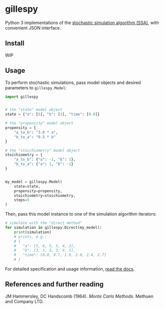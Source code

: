 # gillespy
Python 3 implementations of the [stochastic simulation algorithm (SSA)](https://en.wikipedia.org/wiki/Stochastic_simulation), with convenient JSON interface.

## Install
WIP

## Usage
To perform stochastic simulations, pass model objects and desired parameters to `gillespy.Model`:

```python
import gillespy


# the "state" model object
state = {"a": [5], "b": [3], "time": [0.0]}

# the "propensity" model object
propensity = {
    "a_to_b": "3.0 * a",
    "b_to_a": "0.5 * b"
}

# the "stoichiometry" model object
stoichiometry = {
    "a_to_b": {"a": -1, "b": 1},
    "b_to_a": {"a": 1, "b": -1}
}


my_model = gillespy.Model(
    state=state,
    propensity=propensity,
    stoichiometry=stoichiometry,
    steps=5
)
```

Then, pass this model instance to one of the simulation algorithm iterators:

```python
# simulate with the "direct method"
for simulation in gillespy.Direct(my_model):
    print(simulation)
    # prints, e.g.:
    # {
    #   "a": [5, 6, 5, 5, 4, 3],
    #   "b": [3, 2, 3, 3, 4, 5],
    #   "time": [0.0, 0.7, 1.9, 2.0, 2.4, 2.7]
    # }
```

For detailed specification and usage information, [read the docs]().

## References and further reading
JM Hammersley, DC Handscomb (1964). _Monte Carlo Methods_. Methuen and Company LTD.
